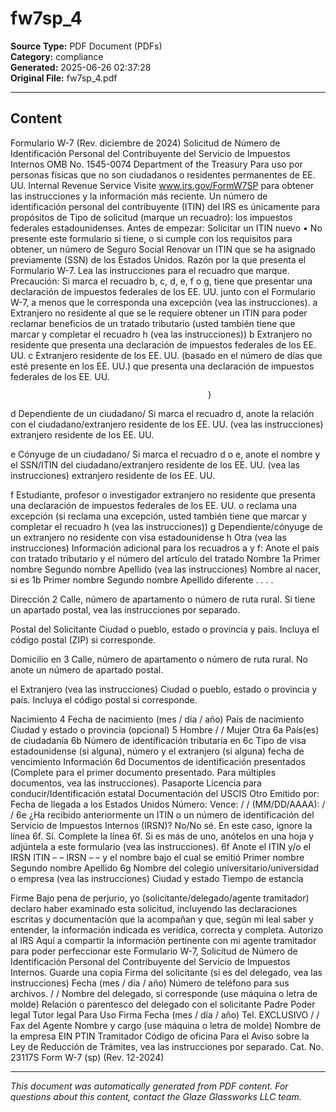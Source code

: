 ﻿# fw7sp_4

**Source Type:** PDF Document (PDFs)  
**Category:** compliance  
**Generated:** 2025-06-26 02:37:28  
**Original File:** fw7sp_4.pdf

---

## Content

Formulario W-7
(Rev. diciembre de 2024)
                                      Solicitud de Número de Identificación Personal
                                   del Contribuyente del Servicio de Impuestos Internos                                                         OMB No. 1545-0074
Department of the Treasury   Para uso por personas físicas que no son ciudadanos o residentes permanentes de EE. UU.
Internal Revenue Service     Visite www.irs.gov/FormW7SP para obtener las instrucciones y la información más reciente.
Un número de identificación personal del contribuyente (ITIN) del IRS es únicamente para propósitos de          Tipo de solicitud (marque un recuadro):
los impuestos federales estadounidenses.
Antes de empezar:                                                                                                    Solicitar un ITIN nuevo
• No presente este formulario si tiene, o si cumple con los requisitos para obtener, un número de Seguro Social      Renovar un ITIN que se ha asignado previamente
(SSN) de los Estados Unidos.
Razón por la que presenta el Formulario W-7. Lea las instrucciones para el recuadro que marque. Precaución: Si marca el recuadro b, c, d, e, f o g, tiene que presentar
una declaración de impuestos federales de los EE. UU. junto con el Formulario W-7, a menos que le corresponda una excepción (vea las instrucciones).
 a      Extranjero no residente al que se le requiere obtener un ITIN para poder reclamar beneficios de un tratado tributario (usted también tiene que marcar y completar el
        recuadro h (vea las instrucciones))
 b      Extranjero no residente que presenta una declaración de impuestos federales de los EE. UU.
 c      Extranjero residente de los EE. UU. (basado en el número de días que esté presente en los EE. UU.) que presenta una declaración de impuestos federales de los EE. UU.




                                                }
 d      Dependiente de un ciudadano/                Si marca el recuadro d, anote la relación con el ciudadano/extranjero residente de los EE. UU. (vea las instrucciones)
        extranjero residente de los EE. UU.

 e      Cónyuge de un ciudadano/                    Si marca el recuadro d o e, anote el nombre y el SSN/ITIN del ciudadano/extranjero residente de los EE. UU. (vea las instrucciones)
        extranjero residente de los EE. UU.

  f     Estudiante, profesor o investigador extranjero no residente que presenta una declaración de impuestos federales de los EE. UU. o reclama una excepción (si reclama
        una excepción, usted también tiene que marcar y completar el recuadro h (vea las instrucciones))
 g      Dependiente/cónyuge de un extranjero no residente con visa estadounidense
 h      Otra (vea las instrucciones)
Información adicional para los recuadros a y f: Anote el país con tratado tributario                                y el número del artículo del tratado
Nombre                       1a Primer nombre                                        Segundo nombre                                  Apellido
(vea las instrucciones)
Nombre al nacer, si es      1b Primer nombre                                         Segundo nombre                                  Apellido
diferente . . . .

Dirección                   2    Calle, número de apartamento o número de ruta rural. Si tiene un apartado postal, vea las instrucciones por separado.

Postal del
Solicitante                        Ciudad o pueblo, estado o provincia y país. Incluya el código postal (ZIP) si corresponde.


Domicilio en                3    Calle, número de apartamento o número de ruta rural. No anote un número de apartado postal.

el Extranjero
(vea las instrucciones)            Ciudad o pueblo, estado o provincia y país. Incluya el código postal si corresponde.


Nacimiento                  4    Fecha de nacimiento (mes / día / año)       País de nacimiento                       Ciudad y estado o provincia (opcional)       5       Hombre
                                          /         /                                                                                                                      Mujer
Otra                        6a País(es) de ciudadanía                        6b Número de identificación tributaria en       6c Tipo de visa estadounidense (si alguna), número y
                                                                                el extranjero (si alguna)                       fecha de vencimiento
Información
                            6d Documentos de identificación presentados (Complete para el primer documento presentado. Para múltiples documentos, vea las instrucciones).
                                       Pasaporte          Licencia para conducir/Identificación estatal         Documentación del USCIS                Otro
                                 Emitido por:                                                                                                   Fecha de llegada a los Estados Unidos
                                 Número:                                                                  Vence:        /     /                 (MM/DD/AAAA):         /    /
                            6e ¿Ha recibido anteriormente un ITIN o un número de identificación del Servicio de Impuestos Internos (IRSN)?
                                       No/No sé. En este caso, ignore la línea 6f.
                                       Sí. Complete la línea 6f. Si es más de uno, anótelos en una hoja y adjúntela a este formulario (vea las instrucciones).
                            6f   Anote el ITIN y/o el IRSN        ITIN                 –           –                              IRSN                  –         –
                                 y el nombre bajo el cual se emitió
                                                                               Primer nombre                    Segundo nombre                                Apellido
                            6g Nombre del colegio universitario/universidad o empresa (vea las instrucciones)
                                 Ciudad y estado                                                                Tiempo de estancia

Firme                      Bajo pena de perjurio, yo (solicitante/delegado/agente tramitador) declaro haber examinado esta solicitud, incluyendo las declaraciones escritas y
                           documentación que la acompañan y que, según mi leal saber y entender, la información indicada es verídica, correcta y completa. Autorizo al IRS
Aquí                       a compartir la información pertinente con mi agente tramitador para poder perfeccionar este Formulario W-7, Solicitud de Número de Identificación
                           Personal del Contribuyente del Servicio de Impuestos Internos.
Guarde una copia           Firma del solicitante (si es del delegado, vea las instrucciones)   Fecha (mes / día / año)        Número de teléfono
para sus archivos.
                                                                                                       /       /
                           Nombre del delegado, si corresponde (use máquina o letra de molde) Relación o parentesco del delegado con el solicitante
                                                                                                                   Padre                 Poder legal                 Tutor legal
Para Uso                   Firma                                                                   Fecha (mes / día / año)           Tel.
EXCLUSIVO                                                                                                 /       /                  Fax
del Agente                 Nombre y cargo (use máquina o letra de molde)                           Nombre de la empresa              EIN                      PTIN
Tramitador                                                                                                                           Código de oficina
Para el Aviso sobre la Ley de Reducción de Trámites, vea las instrucciones por separado.                                    Cat. No. 23117S         Form W-7 (sp) (Rev. 12-2024)

---

*This document was automatically generated from PDF content. For questions about this content, contact the Glaze Glassworks LLC team.*
